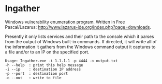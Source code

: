 # Ingather

Windows vulnerability enumeration program.  Written in Free Pascal/Lazarus: http://www.lazarus-ide.org/index.php?page=downloads.

Presently it only lists services and their path to the console which it parses from the output of Windows built-in commands.  If directed, it will write all of the information it gathers from the Windows command output it captures to a file and/or to an IP on the specified port.

```
Usage: Ingather.exe -i 1.1.1.1 -p 4444 -o output.txt
-h --help  : print this help message
-i --ip    : destination IP address
-p --port  : destination port
-o --out   : write to file
```
